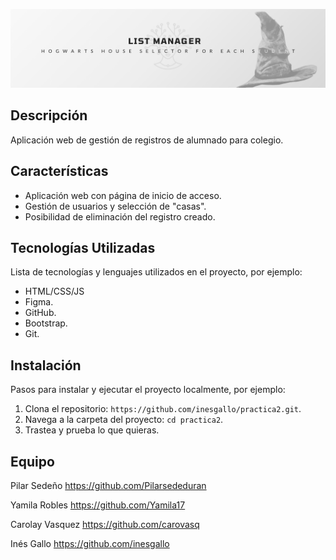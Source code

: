 ![Banner](/img/Banner-light.png)


## Descripción

Aplicación web de gestión de registros de alumnado para colegio.

## Características

- Aplicación web con página de inicio de acceso.
- Gestión de usuarios y selección de "casas".
- Posibilidad de eliminación del registro creado.

## Tecnologías Utilizadas

Lista de tecnologías y lenguajes utilizados en el proyecto, por ejemplo:

- HTML/CSS/JS
- Figma.
- GitHub.
- Bootstrap.
- Git.

## Instalación

Pasos para instalar y ejecutar el proyecto localmente, por ejemplo:

1. Clona el repositorio: `https://github.com/inesgallo/practica2.git`.
2. Navega a la carpeta del proyecto: `cd practica2`.
3. Trastea y prueba lo que quieras.

## Equipo

Pilar Sedeño
https://github.com/Pilarsededuran

Yamila Robles
https://github.com/Yamila17

Carolay Vasquez
https://github.com/carovasq

Inés Gallo
https://github.com/inesgallo
